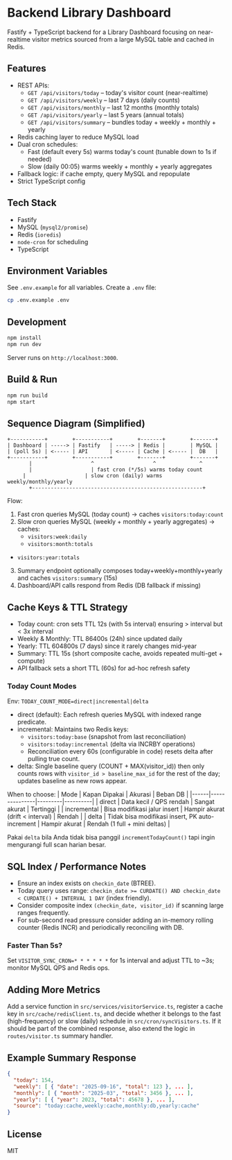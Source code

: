 # Backend Library Dashboard

Fastify + TypeScript backend for a Library Dashboard focusing on near-realtime visitor metrics sourced from a large MySQL table and cached in Redis.

## Features
- REST APIs:
  - `GET /api/visitors/today` – today's visitor count (near-realtime)
  - `GET /api/visitors/weekly` – last 7 days (daily counts)
  - `GET /api/visitors/monthly` – last 12 months (monthly totals)
  - `GET /api/visitors/yearly` – last 5 years (annual totals)
  - `GET /api/visitors/summary` – bundles today + weekly + monthly + yearly
- Redis caching layer to reduce MySQL load
- Dual cron schedules:
  - Fast (default every 5s) warms today's count (tunable down to 1s if needed)
  - Slow (daily 00:05) warms weekly + monthly + yearly aggregates
- Fallback logic: if cache empty, query MySQL and repopulate
- Strict TypeScript config

## Tech Stack
- Fastify
- MySQL (`mysql2/promise`)
- Redis (`ioredis`)
- `node-cron` for scheduling
- TypeScript

## Environment Variables
See `.env.example` for all variables. Create a `.env` file:
```bash
cp .env.example .env
```

## Development
```bash
npm install
npm run dev
```
Server runs on `http://localhost:3000`.

## Build & Run
```bash
npm run build
npm start
```

## Sequence Diagram (Simplified)
```text
+-----------+        +-----------+        +-------+        +-------+
| Dashboard | -----> | Fastify   | -----> | Redis |        | MySQL |
| (poll 5s) | <----- | API       | <----- | Cache | <----- |  DB   |
+-----------+        +-----------+        +-------+        +-------+
       |                   ^                   ^              ^
       |                   | fast cron (*/5s) warms today count
     |                   | slow cron (daily) warms weekly/monthly/yearly
       +-------------------------------------------------------+
```
Flow:
1. Fast cron queries MySQL (today count) -> caches `visitors:today:count`
2. Slow cron queries MySQL (weekly + monthly + yearly aggregates) -> caches:
   - `visitors:week:daily`
   - `visitors:month:totals`
  - `visitors:year:totals`
3. Summary endpoint optionally composes today+weekly+monthly+yearly and caches `visitors:summary` (15s)
4. Dashboard/API calls respond from Redis (DB fallback if missing)

## Cache Keys & TTL Strategy
- Today count: cron sets TTL 12s (with 5s interval) ensuring > interval but < 3x interval
- Weekly & Monthly: TTL 86400s (24h) since updated daily
- Yearly: TTL 604800s (7 days) since it rarely changes mid-year
- Summary: TTL 15s (short composite cache, avoids repeated multi-get + compute)
- API fallback sets a short TTL (60s) for ad-hoc refresh safety

### Today Count Modes
Env: `TODAY_COUNT_MODE=direct|incremental|delta`

- direct (default): Each refresh queries MySQL with indexed range predicate.
- incremental: Maintains two Redis keys:
  - `visitors:today:base` (snapshot from last reconciliation)
  - `visitors:today:incremental` (delta via INCRBY operations)
  - Reconciliation every 60s (configurable in code) resets delta after pulling true count.
- delta: Single baseline query (COUNT + MAX(visitor_id)) then only counts rows with `visitor_id > baseline_max_id` for the rest of the day; updates baseline as new rows appear.

When to choose:
| Mode | Kapan Dipakai | Akurasi | Beban DB |
|------|---------------|---------|----------|
| direct | Data kecil / QPS rendah | Sangat akurat | Tertinggi |
| incremental | Bisa modifikasi jalur insert | Hampir akurat (drift < interval) | Rendah |
| delta | Tidak bisa modifikasi insert, PK auto-increment | Hampir akurat | Rendah (1 full + mini deltas) |

Pakai `delta` bila Anda tidak bisa panggil `incrementTodayCount()` tapi ingin mengurangi full scan harian besar.

## SQL Index / Performance Notes
- Ensure an index exists on `checkin_date` (BTREE).
- Today query uses range: `checkin_date >= CURDATE() AND checkin_date < CURDATE() + INTERVAL 1 DAY` (index friendly).
- Consider composite index `(checkin_date, visitor_id)` if scanning large ranges frequently.
- For sub-second read pressure consider adding an in-memory rolling counter (Redis INCR) and periodically reconciling with DB.

### Faster Than 5s?
Set `VISITOR_SYNC_CRON=* * * * * *` for 1s interval and adjust TTL to ~3s; monitor MySQL QPS and Redis ops.

## Adding More Metrics
Add a service function in `src/services/visitorService.ts`, register a cache key in `src/cache/redisClient.ts`, and decide whether it belongs to the fast (high-frequency) or slow (daily) schedule in `src/cron/syncVisitors.ts`. If it should be part of the combined response, also extend the logic in `routes/visitor.ts` summary handler.

## Example Summary Response
```json
{
  "today": 154,
  "weekly": [ { "date": "2025-09-16", "total": 123 }, ... ],
  "monthly": [ { "month": "2025-03", "total": 3456 }, ... ],
  "yearly": [ { "year": 2023, "total": 45678 }, ... ],
  "source": "today:cache,weekly:cache,monthly:db,yearly:cache"
}
```

## License
MIT
